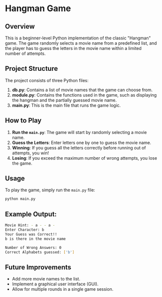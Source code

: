 # Hangman Game

## Overview

This is a beginner-level Python implementation of the classic "Hangman" game. The game randomly selects a movie name from a predefined list, and the player has to guess the letters in the movie name within a limited number of attempts.

## Project Structure

The project consists of three Python files:

1. **db.py**: Contains a list of movie names that the game can choose from.
2. **module.py**: Contains the functions used in the game, such as displaying the hangman and the partially guessed movie name.
3. **main.py**: This is the main file that runs the game logic.

## How to Play

1. **Run the `main.py`**: The game will start by randomly selecting a movie name.
2. **Guess the Letters**: Enter letters one by one to guess the movie name.
3. **Winning**: If you guess all the letters correctly before running out of attempts, you win!
4. **Losing**: If you exceed the maximum number of wrong attempts, you lose the game.

## Usage

To play the game, simply run the `main.py` file:

```bash
python main.py

```

## Example Output:

```bash
Movie Hint: - a - - a -
Enter Character: b
Your Guess was Correct!!
b is there in the movie name

Number of Wrong Answers: 0
Correct Alphabets guessed: ['b']

```

## Future Improvements

* Add more movie names to the list.
* Implement a graphical user interface (GUI).
* Allow for multiple rounds in a single game session.
